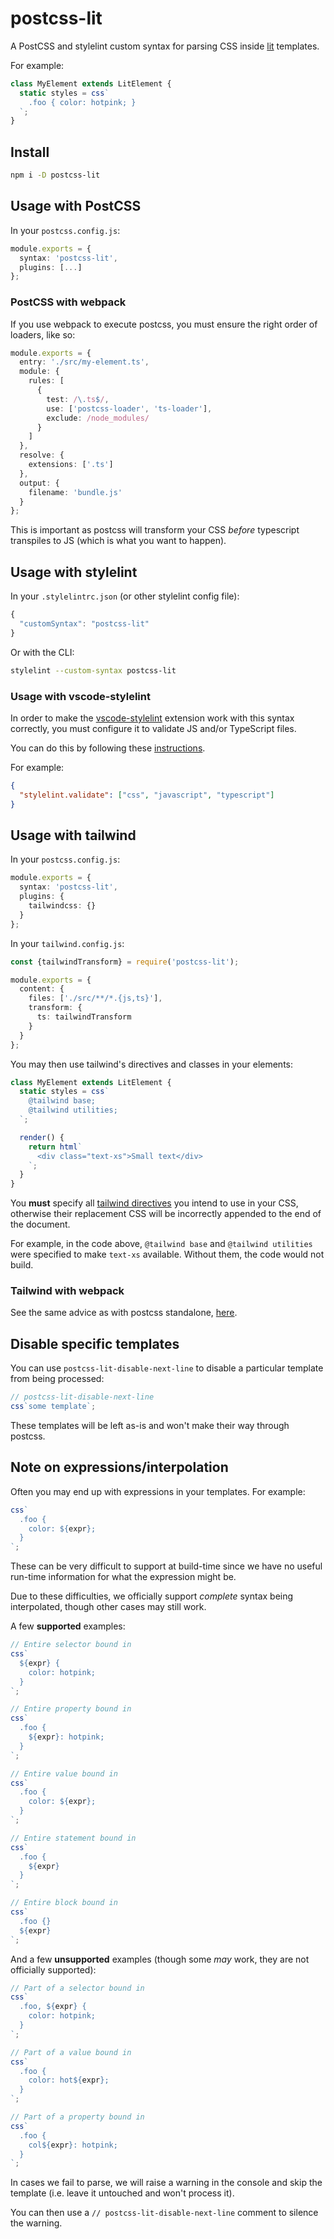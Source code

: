 # postcss-lit

A PostCSS and stylelint custom syntax for parsing CSS inside
[lit](https://lit.dev) templates.

For example:

```ts
class MyElement extends LitElement {
  static styles = css`
    .foo { color: hotpink; }
  `;
}
```

## Install

```sh
npm i -D postcss-lit
```

## Usage with PostCSS

In your `postcss.config.js`:

```ts
module.exports = {
  syntax: 'postcss-lit',
  plugins: [...]
};
```

### PostCSS with webpack

If you use webpack to execute postcss, you must ensure the right order of
loaders, like so:

```ts
module.exports = {
  entry: './src/my-element.ts',
  module: {
    rules: [
      {
        test: /\.ts$/,
        use: ['postcss-loader', 'ts-loader'],
        exclude: /node_modules/
      }
    ]
  },
  resolve: {
    extensions: ['.ts']
  },
  output: {
    filename: 'bundle.js'
  }
};
```

This is important as postcss will transform your CSS _before_ typescript
transpiles to JS (which is what you want to happen).

## Usage with stylelint

In your `.stylelintrc.json` (or other stylelint config file):

```ts
{
  "customSyntax": "postcss-lit"
}
```

Or with the CLI:

```sh
stylelint --custom-syntax postcss-lit
```

### Usage with vscode-stylelint

In order to make the
[vscode-stylelint](https://github.com/stylelint/vscode-stylelint)
extension work with this syntax correctly, you must configure it
to validate JS and/or TypeScript files.

You can do this by following these
[instructions](https://github.com/stylelint/vscode-stylelint#stylelintvalidate).

For example:

```json
{
  "stylelint.validate": ["css", "javascript", "typescript"]
}
```

## Usage with tailwind

In your `postcss.config.js`:

```ts
module.exports = {
  syntax: 'postcss-lit',
  plugins: {
    tailwindcss: {}
  }
};
```

In your `tailwind.config.js`:

```ts
const {tailwindTransform} = require('postcss-lit');

module.exports = {
  content: {
    files: ['./src/**/*.{js,ts}'],
    transform: {
      ts: tailwindTransform
    }
  }
};
```

You may then use tailwind's directives and classes in your elements:

```ts
class MyElement extends LitElement {
  static styles = css`
    @tailwind base;
    @tailwind utilities;
  `;

  render() {
    return html`
      <div class="text-xs">Small text</div>
    `;
  }
}
```

You **must** specify all
[tailwind directives](https://tailwindcss.com/docs/functions-and-directives)
you intend to use in your CSS, otherwise their replacement CSS will be
incorrectly appended to the end of the document.

For example, in the code above, `@tailwind base` and `@tailwind utilities`
were specified to make `text-xs` available. Without them, the code would not
build.

### Tailwind with webpack

See the same advice as with postcss standalone, [here](#postcss-with-webpack).

## Disable specific templates

You can use `postcss-lit-disable-next-line` to disable a particular template
from being processed:

```ts
// postcss-lit-disable-next-line
css`some template`;
```

These templates will be left as-is and won't make their way through postcss.

## Note on expressions/interpolation

Often you may end up with expressions in your templates. For example:

```ts
css`
  .foo {
    color: ${expr};
  }
`;
```

These can be very difficult to support at build-time since we have no useful
run-time information for what the expression might be.

Due to these difficulties, we officially support _complete_ syntax being
interpolated, though other cases may still work.

A few **supported** examples:

```ts
// Entire selector bound in
css`
  ${expr} {
    color: hotpink;
  }
`;

// Entire property bound in
css`
  .foo {
    ${expr}: hotpink;
  }
`;

// Entire value bound in
css`
  .foo {
    color: ${expr};
  }
`;

// Entire statement bound in
css`
  .foo {
    ${expr}
  }
`;

// Entire block bound in
css`
  .foo {}
  ${expr}
`;
```

And a few **unsupported** examples (though some _may_ work, they are not
officially supported):

```ts
// Part of a selector bound in
css`
  .foo, ${expr} {
    color: hotpink;
  }
`;

// Part of a value bound in
css`
  .foo {
    color: hot${expr};
  }
`;

// Part of a property bound in
css`
  .foo {
    col${expr}: hotpink;
  }
`;
```

In cases we fail to parse, we will raise a warning in the console and skip
the template (i.e. leave it untouched and won't process it).

You can then use a `// postcss-lit-disable-next-line` comment to silence the
warning.
